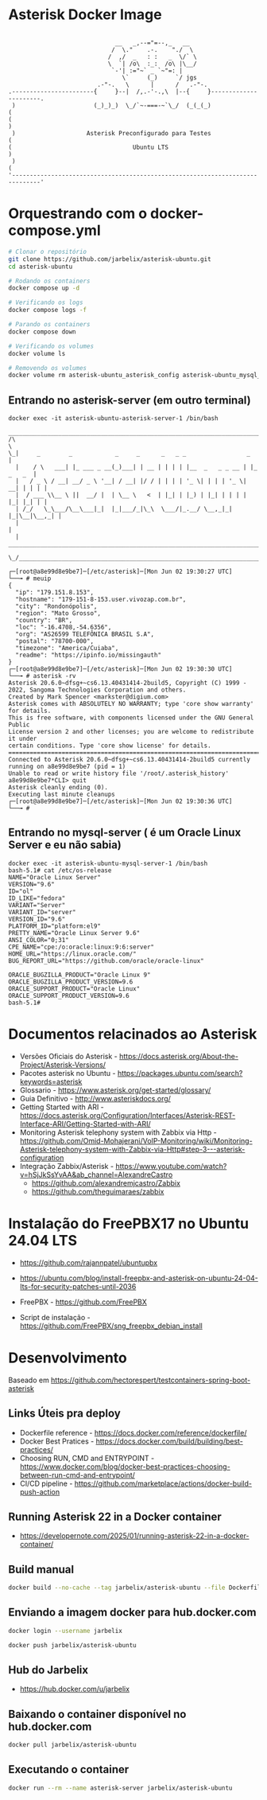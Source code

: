 # Asterisk Docker Image

```

                              __   _,--="=--,_   __
                             /  \."    .-.    "./  \
                            /  ,/  _   : :   _  \/` \
                            \  `| /o\  :_:  /o\ |\__/
                             `-'| :="~` _ `~"=: |
                                \`     (_)     `/ jgs
                         .-"-.   \      |      /   .-"-.
.-----------------------{     }--|  /,.-'-.,\  |--{     }----------------------.
 )                      (_)_)_)  \_/`~-===-~`\_/  (_(_(_)                     (
(                                                                              )
 )                    Asterisk Preconfigurado para Testes                     (
(                                  Ubuntu LTS                                  )
 )                                                                            (
'------------------------------------------------------------------------------'

```
# Orquestrando com o docker-compose.yml
```bash
# Clonar o repositório
git clone https://github.com/jarbelix/asterisk-ubuntu.git
cd asterisk-ubuntu

# Rodando os containers
docker compose up -d

# Verificando os logs
docker compose logs -f

# Parando os containers
docker compose down

# Verificando os volumes
docker volume ls

# Removendo os volumes
docker volume rm asterisk-ubuntu_asterisk_config asterisk-ubuntu_mysql_data

```
## Entrando no asterisk-server (em outro terminal)
```
docker exec -it asterisk-ubuntu-asterisk-server-1 /bin/bash
  _____________________________________________________________________________
/\                                                                            \
\_|     _        _            _     _      _   _ _                 _          |
  |    / \   ___| |_ ___ _ __(_)___| | __ | | | | |__  _   _ _ __ | |_ _   _  |
  |   / _ \ / __| __/ _ \ '__| / __| |/ / | | | | '_ \| | | | '_ \| __| | | | |
  |  / ___ \\__ \ ||  __/ |  | \__ \   <  | |_| | |_) | |_| | | | | |_| |_| | |
  | /_/   \_\___/\__\___|_|  |_|___/_|\_\  \___/|_.__/ \__,_|_| |_|\__|\__,_| |
  |                                                                           |
  |   ________________________________________________________________________|_
   \_/__________________________________________________________________________/

┌─[root@a8e99d8e9be7]─[/etc/asterisk]─[Mon Jun 02 19:30:27 UTC]
└──╼ # meuip
{
  "ip": "179.151.8.153",
  "hostname": "179-151-8-153.user.vivozap.com.br",
  "city": "Rondonópolis",
  "region": "Mato Grosso",
  "country": "BR",
  "loc": "-16.4708,-54.6356",
  "org": "AS26599 TELEFÔNICA BRASIL S.A",
  "postal": "78700-000",
  "timezone": "America/Cuiaba",
  "readme": "https://ipinfo.io/missingauth"
}
┌─[root@a8e99d8e9be7]─[/etc/asterisk]─[Mon Jun 02 19:30:30 UTC]
└──╼ # asterisk -rv
Asterisk 20.6.0~dfsg+~cs6.13.40431414-2build5, Copyright (C) 1999 - 2022, Sangoma Technologies Corporation and others.
Created by Mark Spencer <markster@digium.com>
Asterisk comes with ABSOLUTELY NO WARRANTY; type 'core show warranty' for details.
This is free software, with components licensed under the GNU General Public
License version 2 and other licenses; you are welcome to redistribute it under
certain conditions. Type 'core show license' for details.
=========================================================================
Connected to Asterisk 20.6.0~dfsg+~cs6.13.40431414-2build5 currently running on a8e99d8e9be7 (pid = 1)
Unable to read or write history file '/root/.asterisk_history'
a8e99d8e9be7*CLI> quit
Asterisk cleanly ending (0).
Executing last minute cleanups
┌─[root@a8e99d8e9be7]─[/etc/asterisk]─[Mon Jun 02 19:30:36 UTC]
└──╼ #
```
## Entrando no mysql-server ( é um Oracle Linux Server e eu não sabia)

```
docker exec -it asterisk-ubuntu-mysql-server-1 /bin/bash
bash-5.1# cat /etc/os-release 
NAME="Oracle Linux Server"
VERSION="9.6"
ID="ol"
ID_LIKE="fedora"
VARIANT="Server"
VARIANT_ID="server"
VERSION_ID="9.6"
PLATFORM_ID="platform:el9"
PRETTY_NAME="Oracle Linux Server 9.6"
ANSI_COLOR="0;31"
CPE_NAME="cpe:/o:oracle:linux:9:6:server"
HOME_URL="https://linux.oracle.com/"
BUG_REPORT_URL="https://github.com/oracle/oracle-linux"

ORACLE_BUGZILLA_PRODUCT="Oracle Linux 9"
ORACLE_BUGZILLA_PRODUCT_VERSION=9.6
ORACLE_SUPPORT_PRODUCT="Oracle Linux"
ORACLE_SUPPORT_PRODUCT_VERSION=9.6
bash-5.1# 
```

# Documentos relacinados ao Asterisk
* Versões Oficiais do Asterisk - https://docs.asterisk.org/About-the-Project/Asterisk-Versions/
* Pacotes asterisk no Ubuntu - https://packages.ubuntu.com/search?keywords=asterisk
* Glossario - https://www.asterisk.org/get-started/glossary/
* Guia Definitivo - http://www.asteriskdocs.org/
* Getting Started with ARI - https://docs.asterisk.org/Configuration/Interfaces/Asterisk-REST-Interface-ARI/Getting-Started-with-ARI/
* Monitoring Asterisk telephony system with Zabbix via Http - https://github.com/Omid-Mohajerani/VoIP-Monitoring/wiki/Monitoring-Asterisk-telephony-system-with-Zabbix-via-Http#step-3---asterisk-configuration
* Integração Zabbix/Asterisk - https://www.youtube.com/watch?v=hSjJkSsYvAA&ab_channel=AlexandreCastro
  * https://github.com/alexandremjcastro/Zabbix
  * https://github.com/theguimaraes/zabbix

# Instalação do FreePBX17 no Ubuntu 24.04 LTS

* https://github.com/rajannpatel/ubuntupbx
* https://ubuntu.com/blog/install-freepbx-and-asterisk-on-ubuntu-24-04-lts-for-security-patches-until-2036

* FreePBX - https://github.com/FreePBX
* Script de instalação - https://github.com/FreePBX/sng_freepbx_debian_install

# Desenvolvimento

Baseado em https://github.com/hectorespert/testcontainers-spring-boot-asterisk

## Links Úteis pra deploy

* Dockerfile reference - https://docs.docker.com/reference/dockerfile/
* Docker Best Pratices - https://docs.docker.com/build/building/best-practices/
* Choosing RUN, CMD and ENTRYPOINT - https://www.docker.com/blog/docker-best-practices-choosing-between-run-cmd-and-entrypoint/
* CI/CD pipeline - https://github.com/marketplace/actions/docker-build-push-action

## Running Asterisk 22 in a Docker container

* https://developernote.com/2025/01/running-asterisk-22-in-a-docker-container/

## Build manual

```bash
docker build --no-cache --tag jarbelix/asterisk-ubuntu --file Dockerfile .
```

## Enviando a imagem docker para hub.docker.com

```bash
docker login --username jarbelix

docker push jarbelix/asterisk-ubuntu
```

## Hub do Jarbelix

* https://hub.docker.com/u/jarbelix

## Baixando o container disponível no hub.docker.com

```bash
docker pull jarbelix/asterisk-ubuntu
```

## Executando o container

```bash
docker run --rm --name asterisk-server jarbelix/asterisk-ubuntu
```

